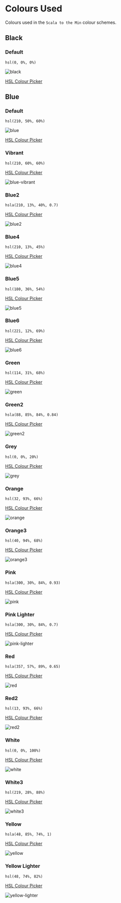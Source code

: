 # Colours Used

Colours used in the `Scala to the Min` colour schemes.

## Black

### Default

```
hsl(0, 0%, 0%)
```

![black](/images/colours/black.png)

[HSL Colour Picker](https://hslpicker.com/#000/#000)

## Blue

### Default

```
hsl(210, 50%, 60%)
```

![blue](/images/colours/blue.png)

[HSL Colour Picker](https://hslpicker.com/#69c/#000)

### Vibrant

```
hsl(210, 60%, 60%)
```

[HSL Colour Picker](https://hslpicker.com/#5c99d6/#000)

![blue-vibrant](/images/colours/blue-vibrant.png)

### Blue2

```
hsla(210, 13%, 40%, 0.7)
```

[HSL Colour Picker](https://hslpicker.com/#596673,0.7/#000)

![blue2](/images/colours/blue2.png)

### Blue4
```
hsl(210, 13%, 45%)
```

[HSL Colour Picker](https://hslpicker.com/#647382/#000)

![blue4](/images/colours/blue4.png)

### Blue5
```
hsl(180, 36%, 54%)
```

[HSL Colour Picker](https://hslpicker.com/#5fb4b4/#000)

![blue5](/images/colours/blue5.png)


### Blue6
```
hsl(221, 12%, 69%)
```

[HSL Colour Picker](https://hslpicker.com/#a6acb9/#000)

![blue6](/images/colours/blue6.png)


### Green
```
hsl(114, 31%, 68%)
```

[HSL Colour Picker](https://hslpicker.com/#99c794/#000)

![green](/images/colours/green.png)

### Green2
```
hsla(88, 85%, 84%, 0.84)
```

[HSL Colour Picker](https://hslpicker.com/#d9f9b4,0.84/#000)

![green2](/images/colours/green2.png)

### Grey
```
hsl(0, 0%, 20%)
```

[HSL Colour Picker](https://hslpicker.com/#333/#000)

![grey](/images/colours/gray.png)


### Orange
```
hsl(32, 93%, 66%)
```

[HSL Colour Picker](https://hslpicker.com/#f9ae58/#000)

![orange](/images/colours/orange.png)

### Orange3
```
hsl(40, 94%, 68%)
```

[HSL Colour Picker](https://hslpicker.com/#fac761/#000)

![orange3](/images/colours/orange3.png)

### Pink
```
hsla(300, 30%, 84%, 0.93)
```

[HSL Colour Picker](https://hslpicker.com/#e2cae2,0.93/#000)

![pink](/images/colours/pink.png)


### Pink Lighter
```
hsla(300, 30%, 84%, 0.7)
```

[HSL Colour Picker](https://hslpicker.com/#e2cae2,0.7/#000)

![pink-lighter](/images/colours/pink-lighter.png)


### Red
```
hsla(357, 57%, 89%, 0.65)
```

[HSL Colour Picker](https://hslpicker.com/#f3d3d5,0.65/#000)

![red](/images/colours/red.png)

### Red2
```
hsl(13, 93%, 66%)
```

[HSL Colour Picker](https://hslpicker.com/#f97b58/#000)

![red2](/images/colours/red2.png)


### White
```
hsl(0, 0%, 100%)
```

[HSL Colour Picker](https://hslpicker.com/#fff/#000)

![white](/images/colours/white.png)

### White3
```
hsl(219, 28%, 88%)
```

[HSL Colour Picker](https://hslpicker.com/#d8dee9/#000)

![white3](/images/colours/white3.png)

### Yellow
```
hsla(48, 85%, 74%, 1)
```

[HSL Colour Picker](https://hslpicker.com/#f5df84/#000)

![yellow](/images/colours/yellow.png)

### Yellow Lighter
```
hsl(48, 74%, 82%)
```

[HSL Colour Picker](https://hslpicker.com/#f3e5af/#000)

![yellow-lighter](/images/colours/yellow-lighter.png)

